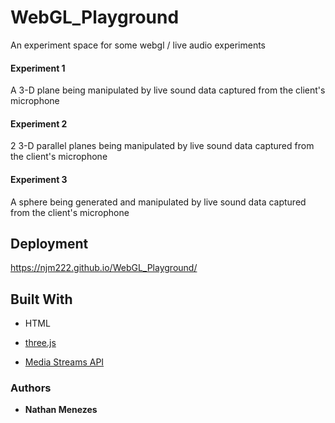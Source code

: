 # WebGL_Playground

An experiment space for some webgl / live audio experiments

#### Experiment 1

A 3-D plane being manipulated by live sound data captured from the client's microphone

#### Experiment 2

2 3-D parallel planes being manipulated by live sound data captured from the client's microphone

#### Experiment 3

A sphere being generated and manipulated by live sound data captured from the client's microphone


## Deployment

https://njm222.github.io/WebGL_Playground/

## Built With

* HTML

* [three.js](https://threejs.org/)

* [Media Streams API](https://developer.mozilla.org/en-US/docs/Web/API/Media_Streams_API)


### Authors

* **Nathan Menezes**
